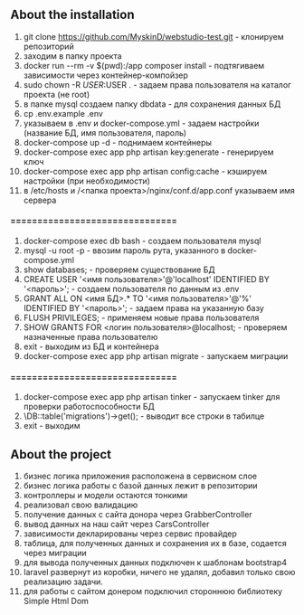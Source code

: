 ## About the installation

01. git clone https://github.com/MyskinD/webstudio-test.git - клонируем репозиторий
02. заходим в папку проекта
03. docker run --rm -v $(pwd):/app composer install - подтягиваем зависимости через контейнер-компойзер
04. sudo chown -R $USER:$USER . - задаем права пользователя на каталог проекта (не root)
05. в папке mysql создаем папку dbdata - для сохранения данных БД
06. cp .env.example .env
07. указываем в .env и docker-compose.yml - задаем настройки (название БД, имя пользователя, пароль)
08. docker-compose up -d - поднимаем контейнеры
09. docker-compose exec app php artisan key:generate - генерируем ключ
10. docker-compose exec app php artisan config:cache - кэшируем настройки (при необходимости)
11. в /etc/hosts и /<папка проекта>/nginx/conf.d/app.conf указываем имя сервера

#### ===============================

01. docker-compose exec db bash - создаем пользователя mysql
02. mysql -u root -p - ввозим пароль рута, указанного в docker-compose.yml
03. show databases; - проверяем существование БД
04. CREATE USER '<имя пользователя>'@'localhost' IDENTIFIED BY '<пароль>'; - создаем пользователя по данным из .env
05. GRANT ALL ON <имя БД>.* TO '<имя пользователя>'@'%' IDENTIFIED BY '<пароль>'; - задаем права на указанную базу
06. FLUSH PRIVILEGES; - применяем новые права пользователя
07. SHOW GRANTS FOR <логин пользователя>@localhost; - проверяем назначенные права пользователю
08. exit - выходим из БД и контейнера
09. docker-compose exec app php artisan migrate - запускаем миграции

#### ===============================

01. docker-compose exec app php artisan tinker - запускаем tinker для проверки работоспособности БД
02. \DB::table('migrations')->get(); - выводит все строки в табилце
03. exit - выходим 

## About the project

01. бизнес логика приложения расположена в сервисном слое
02. бизнес логика работы с базой данных лежит в репозитории
03. контроллеры и модели остаются тонкими
04. реализовал свою валидацию
05. получение данных с сайта донора через GrabberController
06. вывод данных на наш сайт через CarsController
07. зависимости декларированы через сервис провайдер
08. таблица, для полученных данных и сохранения их в базе, содается через миграции
09. для вывода полученных данных подключен к шаблонам bootstrap4
10. laravel развернут из коробки, ничего не удалял, добавил только свою реализацию задачи.
11. для работы с сайтом донером подключил стороннюю библиотеку Simple Html Dom